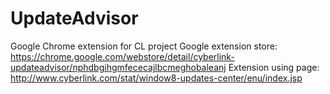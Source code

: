UpdateAdvisor
=============

Google Chrome extension for CL project
Google extension store: https://chrome.google.com/webstore/detail/cyberlink-updateadvisor/nphdbgihgmfececajlbcmeghobaleanj
Extension using page: http://www.cyberlink.com/stat/window8-updates-center/enu/index.jsp

